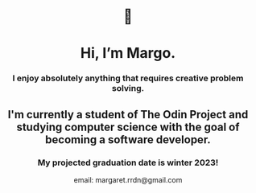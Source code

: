 <h1 align="center">👋</h1>
<h1 align="center">Hi, I’m Margo.</h1>
<h3 align="center">I enjoy absolutely anything that requires creative problem solving.</h3>
<h2 align="center">I'm currently a student of The Odin Project and studying computer science with the goal of becoming a software developer.</h2>
<h3 align="center">My projected graduation date is winter 2023!</h3>

<div align="center">email: margaret.rrdn@gmail.com</div>
<!---
margoriordan/margoriordan is a ✨ special ✨ repository because its `README.md` (this file) appears on your GitHub profile.
You can click the Preview link to take a look at your changes.
--->
